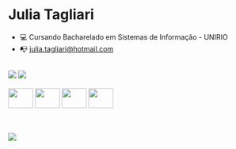 <h1> Julia Tagliari </h1>

- 💻 Cursando Bacharelado em Sistemas de Informação - UNIRIO
- 📭 julia.tagliari@hotmail.com

##

<div>
    <img heigth="180em" src="https://github-readme-stats.vercel.app/api?username=julia-tagliari&show_icons=true&theme=radical">
    <img heigth="180em" src="https://github-readme-stats.vercel.app/api/top-langs/?username=julia-tagliari&theme=radical&layout=donut">
</div>

<div style="display: inline-block"><br>
    <img aling="center" height="40" width="50" alt="" src="https://cdn.jsdelivr.net/gh/devicons/devicon/icons/html5/html5-original.svg">
    <img aling="center" height="40" width="50" alt="" src="https://cdn.jsdelivr.net/gh/devicons/devicon/icons/css3/css3-original.svg">
    <img aling="center" height="40" width="50" alt="" src="https://cdn.jsdelivr.net/gh/devicons/devicon/icons/javascript/javascript-original.svg">
    <img aling="center" height="40" width="50" alt="" src="https://cms-informatic.com/wp-content/uploads/2020/01/logo-langage-C.png">
</div>

##

<div style="display: inline-block"><br>
    <a href="https://www.linkedin.com/in/julia-tagliari-577a1925b/"> <img src="https://img.shields.io/badge/LinkedIn-0077B5?style=for-the-badge&logo=linkedin&logoColor=white"> </a>
</div>
